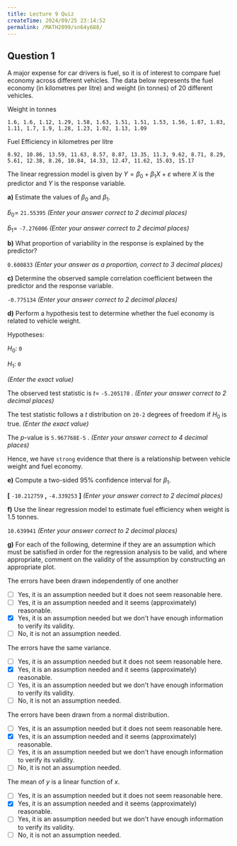 ```yaml
---
title: Lecture 9 Quiz
createTime: 2024/09/25 23:14:52
permalink: /MATH2099/sn64y688/
---
```


<script setup>
import HSelect from "@HSelect"
</script>

## Question 1

<div class="how_qb">

A major expense for car drivers is fuel, so it is of interest to compare fuel economy across different vehicles. The data below represents the fuel economy (in kilometres per litre) and weight (in tonnes) of $20$ different vehicles.

Weight in tonnes

```matlab:no-line-numbers
1.6, 1.6, 1.12, 1.29, 1.58, 1.63, 1.51, 1.51, 1.53, 1.56, 1.87, 1.83, 1.11, 1.7, 1.9, 1.28, 1.23, 1.02, 1.13, 1.09
```

Fuel Efficiency in kilometres per litre

```matlab:no-line-numbers
8.92, 10.86, 13.59, 11.63, 8.57, 8.87, 13.35, 11.3, 9.62, 8.71, 8.29, 5.61, 12.38, 8.26, 10.84, 14.33, 12.47, 11.62, 15.03, 15.17
```

The linear regression model is given by $Y = \beta_0 + \beta_1 X + \varepsilon$ where $X$ is the predictor and $Y$ is the response variable.

**a)** Estimate the values of $\beta_0$ and $\beta_1$.

$\hat{b}_0 =$ `21.55395` *(Enter your answer correct to 2 decimal places)*

$\hat{b}_1 =$ `-7.276006`  *(Enter your answer correct to 2 decimal places)*

**b)** What proportion of variability in the response is explained by the predictor?

 `0.600833` *(Enter your answer as a proportion, correct to 3 decimal places)*

**c)** Determine the observed sample correlation coefficient between the predictor and the response variable.

 `-0.775134` *(Enter your answer correct to 2 decimal places)*

**d)** Perform a hypothesis test to determine whether the fuel economy is related to vehicle weight.

 Hypotheses:

$H_0:$ <HSelect type="Mobius" :values="[
    {label: 'β₀'},
    {label: 'Y'},
    {label: 'ε'},
    {label: 'β₁', selected: true},
    {label: 'X'}]" />	<HSelect type="Mobius" :values="[
    {label: '≥'},
    {label: '≠'},
    {label: '=', selected: true},
    {label: '≤'}]" /> `0`  	     			   	   

$H_1:$  <HSelect type="Mobius" :values="[
    {label: 'β₀'},
    {label: 'Y'},
    {label: 'ε'},
    {label: 'β₁', selected: true},
    {label: 'X'}]" />	<HSelect type="Mobius" :values="[
    {label: '≥'},
    {label: '≠', selected: true},
    {label: '='},
    {label: '≤'}]" /> `0` 			   	     			   	   

*(Enter the exact value)*

 The observed test statistic is $t =$ `-5.205178` . *(Enter your answer correct to 2 decimal places)*

The test statistic follows a $t$ distribution on `20-2` degrees of freedom if $H_0$ is true. *(Enter the exact value)*

The $p$-value is `5.967768E-5` . *(Enter your answer correct to 4 decimal places)*

Hence, we have `strong`  evidence that there is a relationship between vehicle weight and fuel economy. 

**e)** Compute a two-sided $95\%$ confidence interval for $\beta_1$.

**[** `-10.212759` **,** `-4.339253` **]**  *(Enter your answer correct to 2 decimal places)* 

**f)** Use the linear regression model to estimate fuel efficiency when weight is $1.5$ tonnes.

 `10.639941` *(Enter your answer correct to 2 decimal places)* 

**g)** For each of the following, determine if they are an assumption which must be satisfied in order for the regression analysis to be valid, and where appropriate, comment on the validity of the assumption by constructing an appropriate plot.

The errors have been drawn independently of one another

- [ ] Yes, it is an assumption needed but it does not seem reasonable here.
- [ ] Yes, it is an assumption needed and it seems (approximately) reasonable.
- [x] Yes, it is an assumption needed but we don't have enough information to verify its validity.
- [ ] No, it is not an assumption needed.

The errors have the same variance.

- [ ] Yes, it is an assumption needed but it does not seem reasonable here.
- [x] Yes, it is an assumption needed and it seems (approximately) reasonable.
- [ ] Yes, it is an assumption needed but we don't have enough information to verify its validity.
- [ ] No, it is not an assumption needed.

The errors have been drawn from a normal distribution.

- [ ] Yes, it is an assumption needed but it does not seem reasonable here.
- [x] Yes, it is an assumption needed and it seems (approximately) reasonable.
- [ ] Yes, it is an assumption needed but we don't have enough information to verify its validity.
- [ ] No, it is not an assumption needed.

The mean of $y$ is a linear function of $x$.

- [ ] Yes, it is an assumption needed but it does not seem reasonable here.
- [x] Yes, it is an assumption needed and it seems (approximately) reasonable.
- [ ] Yes, it is an assumption needed but we don't have enough information to verify its validity.
- [ ] No, it is not an assumption needed.

</div>